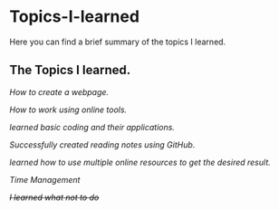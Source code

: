 # Topics-I-learned
Here you can find a brief summary of the topics I learned.

## The Topics I learned.

*How to create a webpage.*

*How to work using online tools.*

*learned basic coding and their applications.*

*Successfully created reading notes using GitHub*.

*learned how to use multiple online resources to get the desired result.*

*Time Management*

*~~I learned what not to do~~*
